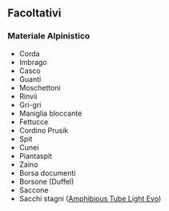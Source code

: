 <!-- # Lista materiali personali -->
## Facoltativi

### Materiale Alpinistico

* Corda
* Imbrago
* Casco
* Guanti
* Moschettoni
* Rinvii
* Gri-gri 
* Maniglia bloccante
* Fettucce
* Cordino Prusik
* Spit
* Cunei
* Piantaspit
* Zaino
* Borsa documenti
* Borsone (Duffel)
* Saccone
* Sacchi stagni ([Amphibious Tube Light Evo](http://www.amphibious.it/prodotti/sacchi-a-tubo/tube-light-evo.html))

